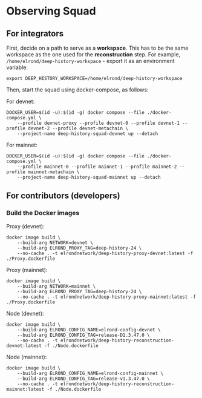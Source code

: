 # Observing Squad

## For integrators

First, decide on a path to serve as a **workspace**. This has to be the same workspace as the one used for the **reconstruction** step. For example, `/home/elrond/deep-history-workspace` - export it as an environment variable:

```
export DEEP_HISTORY_WORKSPACE=/home/elrond/deep-history-workspace
```

Then, start the squad using docker-compose, as follows:

For devnet:

```
DOCKER_USER=$(id -u):$(id -g) docker compose --file ./docker-compose.yml \
    --profile devnet-proxy --profile devnet-0 --profile devnet-1 --profile devnet-2 --profile devnet-metachain \
    --project-name deep-history-squad-devnet up --detach
```

For mainnet:

```
DOCKER_USER=$(id -u):$(id -g) docker compose --file ./docker-compose.yml \
    --profile mainnet-0 --profile mainnet-1 --profile mainnet-2 --profile mainnet-metachain \
    --project-name deep-history-squad-mainnet up --detach
```

## For contributors (developers)

### Build the Docker images

Proxy (devnet):

```
docker image build \
    --build-arg NETWORK=devnet \
    --build-arg ELROND_PROXY_TAG=deep-history-24 \
    --no-cache . -t elrondnetwork/deep-history-proxy-devnet:latest -f ./Proxy.dockerfile
```

Proxy (mainnet):

```
docker image build \
    --build-arg NETWORK=mainnet \
    --build-arg ELROND_PROXY_TAG=deep-history-24 \
    --no-cache . -t elrondnetwork/deep-history-proxy-mainnet:latest -f ./Proxy.dockerfile
```

Node (devnet):

```
docker image build \
    --build-arg ELROND_CONFIG_NAME=elrond-config-devnet \
    --build-arg ELROND_CONFIG_TAG=release-D1.3.47.0 \
    --no-cache . -t elrondnetwork/deep-history-reconstruction-devnet:latest -f ./Node.dockerfile 
```

Node (mainnet):

```
docker image build \
    --build-arg ELROND_CONFIG_NAME=elrond-config-mainnet \
    --build-arg ELROND_CONFIG_TAG=release-v1.3.47.0 \
    --no-cache . -t elrondnetwork/deep-history-reconstruction-mainnet:latest -f ./Node.dockerfile 
```
